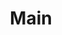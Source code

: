 ---
home: true
title: Main
heroImage: /images/hero.png
actions:
- text: Get Started
  link: /uz/guide/kirish/
  type: primary
- text: Introduction
  link: /uz/join/
  type: secondary
features:
- title: Open Sourse
  details: Development of Open Source in Uzbekistan
- title: Technical Documents
  details: Collection of useful technical documents
- title: Development
  details: Good opportunity for development
footer: CC0-1.0 Licensed | All rights reserved © 2022 Uzinfocom Open Source
---